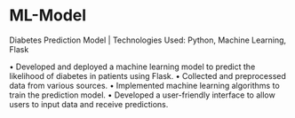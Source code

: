 # ML-Model

Diabetes Prediction Model | Technologies Used: Python, Machine Learning, Flask

• Developed and deployed a machine learning model to predict the likelihood of diabetes in patients using Flask.
• Collected and preprocessed data from various sources.
• Implemented machine learning algorithms to train the prediction model.
• Developed a user-friendly interface to allow users to input data and receive predictions.
